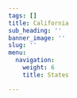 ```yaml
---
tags: []
title: California
sub_heading: ''
banner_image: ''
slug: ''
menu:
  navigation:
    weight: 6
    title: States

---
```


